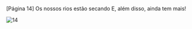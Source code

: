 [Página 14]
Os nossos rios estão secando
E, além disso, ainda tem mais!


![14](./img/page_14-01.jpg)

